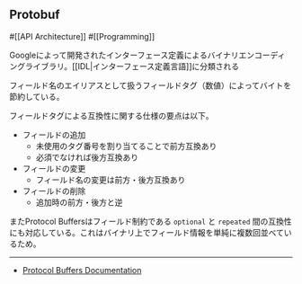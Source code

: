 ## Protobuf

#[[API Architecture]] #[[Programming]]

Googleによって開発されたインターフェース定義によるバイナリエンコーディングライブラリ。[[IDL|インターフェース定義言語]]に分類される

フィールド名のエイリアスとして扱うフィールドタグ（数値）によってバイトを節約している。

フィールドタグによる互換性に関する仕様の要点は以下。

- フィールドの追加
  - 未使用のタグ番号を割り当てることで前方互換あり
  - 必須でなければ後方互換あり
- フィールドの変更
  - フィールド名の変更は前方・後方互換あり
- フィールドの削除
  - 追加時の前方・後方と逆

またProtocol Buffersはフィールド制約である `optional` と `repeated` 間の互換性にも対応している。これはバイナリ上でフィールド情報を単純に複数回並べているため。

---
- [Protocol Buffers Documentation](https://protobuf.dev/)
